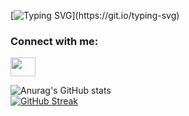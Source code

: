 [![Typing SVG](https://readme-typing-svg.herokuapp.com?font=Fira+Code&size=80&duration=4000&pause=1200&color=F7C300&multiline=true&width=4000&height=1000&lines=Hello+world!+I+am+learning+Swift+and+it+is+my+number+1.;Sorry%2C+I+mean+the+number+%5B0%5D.;I+want+to+work+as+iOS+developer+after+maternity+leave.)](https://git.io/typing-svg)

<h3 align="left">Connect with me:</h3>
<p align="left">
<a href="https://www.linkedin.com/in/berankova-pavla/" target="blank"><img align="center" src="https://cdn.jsdelivr.net/npm/simple-icons@3.0.1/icons/linkedin.svg" alt="" height="30" width="40" /></a>
</p>

![Anurag's GitHub stats](https://github-readme-stats.vercel.app/api?username=PavlaBerankova&show_icons=true&theme=gruvbox)   
[![GitHub Streak](http://github-readme-streak-stats.herokuapp.com?user=PavlaBerankova&theme=gruvbox&date_format=j%20M%5B%20Y%5D&mode=weekly)](https://git.io/streak-stats)

<!--
**PavlaBerankova/PavlaBerankova** is a ✨ _special_ ✨ repository because its `README.md` (this file) appears on your GitHub profile.

Here are some ideas to get you started:

- 🔭 I’m currently working on ...
- 🌱 I’m currently learning ...
- 👯 I’m looking to collaborate on ...
- 🤔 I’m looking for help with ...
- 💬 Ask me about ...
- 📫 How to reach me: ...
- 😄 Pronouns: ...
- ⚡ Fun fact: ...
-->

